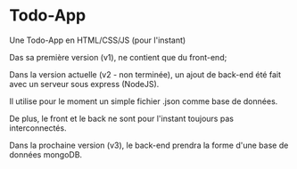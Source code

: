 # Todo-App


Une Todo-App  en HTML/CSS/JS (pour l'instant)

Das sa première version (v1), ne contient que du front-end;

Dans la version actuelle (v2 - non terminée), un ajout de back-end  été fait avec un serveur sous express (NodeJS).

Il utilise pour le moment un simple fichier .json comme base de données.

De plus, le front et le back ne sont pour l'instant toujours pas interconnectés.

Dans la prochaine version (v3), le back-end prendra la forme d'une base de données mongoDB.
